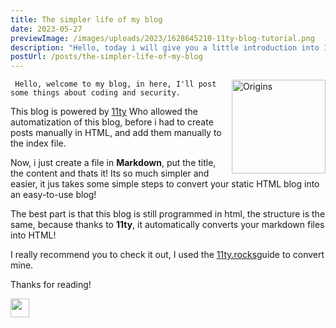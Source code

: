 ```yaml
---
title: The simpler life of my blog
date: 2023-05-27
previewImage: /images/uploads/2023/1628645210-11ty-blog-tutorial.png
description: "Hello, today i will give you a little introduction into 11ty. "
postUrl: /posts/the-simpler-life-of-my-blog
---
```

<img src="/images/uploads/2023/11ty.png " alt="Origins" height="150px" style="float: right; margin-left: 10px;">
     
     Hello, welcome to my blog, in here, I'll post some things about coding and security. 

 This blog is powered by [11ty](https://11ty.dev) Who allowed the automatization of this blog, before i had  to create posts manually in HTML, and add them manually to the index file.

Now, i just create a file in **Markdown**, put the title, the content and thats it! Its so much simpler and easier, it jus takes some simple steps to convert your static HTML blog into an easy-to-use blog!

   The best part is that this blog is still programmed in html, the structure is the same, because thanks to **11ty**, it automatically converts your markdown files into HTML!

I really recommend you to check it out, I used the [11ty.rocks](https://11ty.rocks)guide to convert mine.
    
   Thanks for reading! 

   <img src="/images/Signature.svg" height="30">

```

```